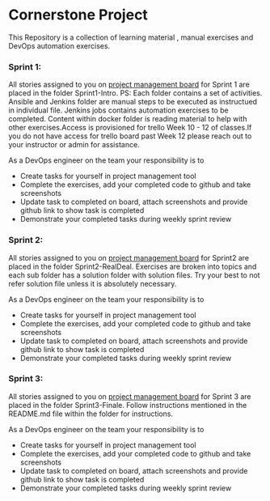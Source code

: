 # Cornerstone Project

This Repository is a collection of learning material , manual exercises and DevOps automation exercises.

### Sprint 1:
All stories assigned to you on [project management board](https://trello.com/b/kNF6Zrou/agile-board) for Sprint 1 are placed in the folder Sprint1-Intro. 
PS: Each folder contains a set of activities. Ansible and Jenkins folder are manual steps to be executed as instructued in individual file. Jenkins jobs contains automation exercises to be completed. Content within docker folder is reading material to help with other exercises.Access is provisioned for trello Week 10 - 12 of classes.If you do not have access for trello board past Week 12 please reach out to your instructor or admin for assistance. 

As a DevOps engineer on the team your responsibility is to 
- Create tasks for yourself in project management tool
- Complete the exercises, add your completed code to github and take screenshots
- Update task to completed on board, attach screenshots and provide github link to show task is completed
- Demonstrate your completed tasks during weekly sprint review

### Sprint 2:
All stories assigned to you on [project management board](https://trello.com/b/kNF6Zrou/agile-board) for Sprint2 are placed in the folder Sprint2-RealDeal. Exercises are broken into topics and each sub folder has a solution folder with solution files. Try your best to not refer solution file unless it is absolutely necessary.

 As a DevOps engineer on the team your responsibility is to 
- Create tasks for yourself in project management tool
- Complete the exercises, add your completed code to github and take screenshots
- Update task to completed on board, attach screenshots and provide github link to show task is completed
- Demonstrate your completed tasks during weekly sprint review

### Sprint 3:
All stories assigned to you on [project management board](https://trello.com/b/kNF6Zrou/agile-board) for Sprint 3 are placed in the folder Sprint3-Finale. Follow instructions mentioned in the README.md file within the folder for instructions. 

As a DevOps engineer on the team your responsibility is to 
- Create tasks for yourself in project management tool
- Complete the exercises, add your completed code to github and take screenshots
- Update task to completed on board, attach screenshots and provide github link to show task is completed
- Demonstrate your completed tasks during weekly sprint review
